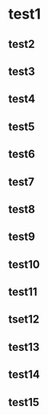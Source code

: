 # test1

## test2

## test3

## test4

## test5

## test6

## test7

## test8

## test9

## test10

## test11

## tset12

## test13

## test14

## test15

